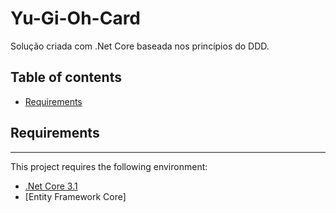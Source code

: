 # Yu-Gi-Oh-Card

Solução criada com .Net Core baseada nos princípios do DDD.



## Table of contents

   * [Requirements](#requirements)



## Requirements
---

This project requires the following environment:

- [.Net Core 3.1](https://dotnet.microsoft.com/download)
- [Entity Framework Core]

